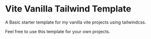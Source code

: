 # Vite Vanilla Tailwind Template

A Basic starter template for my vanilla vite projects using tailwindcss.

Feel free to use this template for your own projects.
